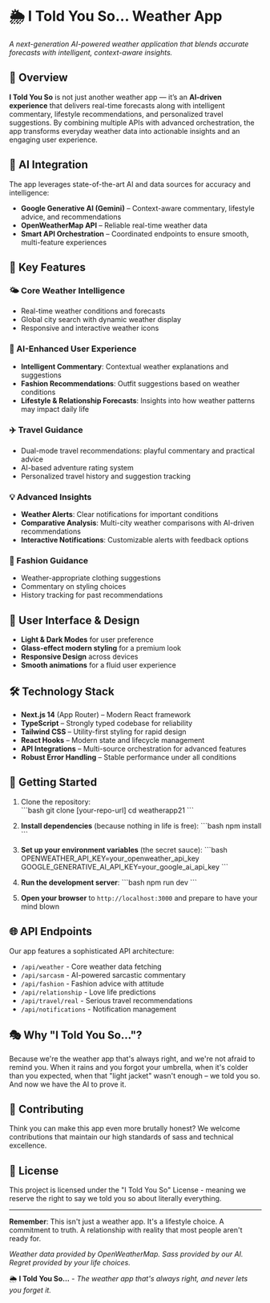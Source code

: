 # 🌦️ I Told You So... Weather App  

*A next-generation AI-powered weather application that blends accurate forecasts with intelligent, context-aware insights.*  

## 🎯 Overview  

**I Told You So** is not just another weather app — it’s an **AI-driven experience** that delivers real-time forecasts along with intelligent commentary, lifestyle recommendations, and personalized travel suggestions. By combining multiple APIs with advanced orchestration, the app transforms everyday weather data into actionable insights and an engaging user experience.  

## 🤖 AI Integration  

The app leverages state-of-the-art AI and data sources for accuracy and intelligence:  

- **Google Generative AI (Gemini)** – Context-aware commentary, lifestyle advice, and recommendations  
- **OpenWeatherMap API** – Reliable real-time weather data  
- **Smart API Orchestration** – Coordinated endpoints to ensure smooth, multi-feature experiences  

## 🌟 Key Features  

### 🌤️ Core Weather Intelligence  
- Real-time weather conditions and forecasts  
- Global city search with dynamic weather display  
- Responsive and interactive weather icons  

### 🧠 AI-Enhanced User Experience  
- **Intelligent Commentary**: Contextual weather explanations and suggestions  
- **Fashion Recommendations**: Outfit suggestions based on weather conditions  
- **Lifestyle & Relationship Forecasts**: Insights into how weather patterns may impact daily life  

### ✈️ Travel Guidance  
- Dual-mode travel recommendations: playful commentary and practical advice  
- AI-based adventure rating system  
- Personalized travel history and suggestion tracking  

### 💡 Advanced Insights  
- **Weather Alerts**: Clear notifications for important conditions  
- **Comparative Analysis**: Multi-city weather comparisons with AI-driven recommendations  
- **Interactive Notifications**: Customizable alerts with feedback options  

### 👗 Fashion Guidance  
- Weather-appropriate clothing suggestions  
- Commentary on styling choices  
- History tracking for past recommendations  

## 🎨 User Interface & Design  

- **Light & Dark Modes** for user preference  
- **Glass-effect modern styling** for a premium look  
- **Responsive Design** across devices  
- **Smooth animations** for a fluid user experience  

## 🛠️ Technology Stack  

- **Next.js 14** (App Router) – Modern React framework  
- **TypeScript** – Strongly typed codebase for reliability  
- **Tailwind CSS** – Utility-first styling for rapid design  
- **React Hooks** – Modern state and lifecycle management  
- **API Integrations** – Multi-source orchestration for advanced features  
- **Robust Error Handling** – Stable performance under all conditions  

## 🚀 Getting Started  

1. Clone the repository:  
   \`\`\`bash
   git clone [your-repo-url]
   cd weatherapp21
   \`\`\`
   
2. **Install dependencies** (because nothing in life is free):
   \`\`\`bash
   npm install
   \`\`\`

3. **Set up your environment variables** (the secret sauce):
   \`\`\`bash
   OPENWEATHER_API_KEY=your_openweather_api_key
   GOOGLE_GENERATIVE_AI_API_KEY=your_google_ai_api_key
   \`\`\`

4. **Run the development server**:
   \`\`\`bash
   npm run dev
   \`\`\`

5. **Open your browser** to `http://localhost:3000` and prepare to have your mind blown

## 🌐 API Endpoints

Our app features a sophisticated API architecture:

- `/api/weather` - Core weather data fetching
- `/api/sarcasm` - AI-powered sarcastic commentary
- `/api/fashion` - Fashion advice with attitude
- `/api/relationship` - Love life predictions
- `/api/travel/real` - Serious travel recommendations
- `/api/notifications` - Notification management

## 🎭 Why "I Told You So..."?

Because we're the weather app that's always right, and we're not afraid to remind you. When it rains and you forgot your umbrella, when it's colder than you expected, when that "light jacket" wasn't enough – we told you so. And now we have the AI to prove it.

## 🤝 Contributing

Think you can make this app even more brutally honest? We welcome contributions that maintain our high standards of sass and technical excellence.

## 📄 License

This project is licensed under the "I Told You So" License - meaning we reserve the right to say we told you so about literally everything.

---

**Remember**: This isn't just a weather app. It's a lifestyle choice. A commitment to truth. A relationship with reality that most people aren't ready for.

*Weather data provided by OpenWeatherMap. Sass provided by our AI. Regret provided by your life choices.*

🌦️ **I Told You So...** - *The weather app that's always right, and never lets you forget it.*
